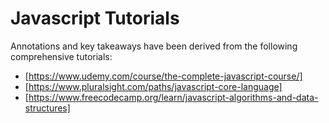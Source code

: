 # Javascript Tutorials

Annotations and key takeaways have been derived from the following comprehensive tutorials:

- [https://www.udemy.com/course/the-complete-javascript-course/]
- [https://www.pluralsight.com/paths/javascript-core-language]
- [https://www.freecodecamp.org/learn/javascript-algorithms-and-data-structures]

